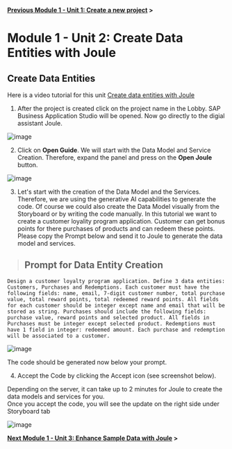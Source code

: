 **[Previous Module 1 - Unit 1: Create a new project](../251_TA_BTP-Build_Code_Using-Joule/251-1_Build_Code.md) >**


# Module 1 - Unit 2: Create Data Entities with Joule  


## Create Data Entities
Here is a video tutorial for this unit <a href="https://video.sap.com/media/t/1_sm76hg3f">Create data entities with Joule</a>


1. After the project is created click on the project name in the Lobby. SAP Business Application Studio will be opened. Now go directly to the digial assistant Joule. 

![image](https://github.com/SAP-samples/build-apps-enablement/assets/173163567/a6e8b5bb-35a8-426e-aa57-dafc8dab513b)


2. Click on **Open Guide**. We will start with the Data Model and Service Creation. Therefore, expand the panel and press on the **Open Joule** button.

![image](https://github.com/SAP-samples/build-apps-enablement/assets/173163567/e17397ed-69ee-45a3-b965-c3d69f9dfcf4)


3. Let's start with the creation of the Data Model and the Services. Therefore, we are using the generative AI capabilities to generate the code. Of course we could also create the Data Model visually from the Storyboard or by writing the code manually. In this tutorial we want to create a customer loyality program application. Customer can get bonus points for there purchases of products and can redeem these points. Please copy the Prompt below and send it to Joule to generate the data model and services.

> ## Prompt for Data Entity Creation
>
```code
Design a customer loyalty program application. Define 3 data entities: Customers, Purchases and Redemptions. Each customer must have the following fields: name, email, 7-digit customer number, total purchase value, total reward points, total redeemed reward points. All fields for each customer should be integer except name and email that will be stored as string. Purchases should include the following fields: purchase value, reward points and selected product. All fields in Purchases must be integer except selected product. Redemptions must have 1 field in integer: redeemed amount. Each purchase and redemption will be associated to a customer.
```

![image](https://github.com/SAP-samples/build-apps-enablement/assets/173163567/d1e0411e-89a9-4dcf-88ee-7e37d0dfd57b)


The code should be generated now below your prompt.

4. Accept the Code by clicking the Accept icon (see screenshot below).

Depending on the server, it can take up to 2 minutes for Joule to create the data models and services for you.<br>
Once you accept the code, you will see the update on the right side under Storyboard tab<br>

![image](https://github.com/SAP-samples/build-apps-enablement/assets/173163567/c18791c1-61a6-48dd-abc4-98e771145127)


**[Next Module 1 - Unit 3: Enhance Sample Data with Joule](./251-3_Enhance_Sample_Data_with_Joule.md) >**
